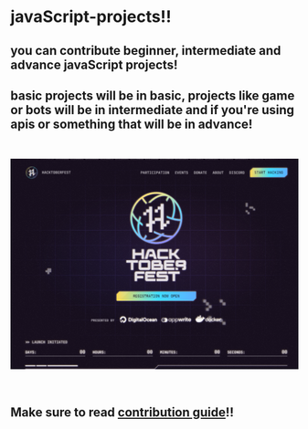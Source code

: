 # javaScript-projects!!

## you can contribute beginner, intermediate and advance javaScript projects!

## basic projects will be in basic, projects like game or bots will be in intermediate and if you're using apis or something that will be in advance!

<br>

![hacktoberfest image](./hacktoberfest.png)

<br>

## Make sure to read [contribution guide](./CONTRIBUTING.md)!!


